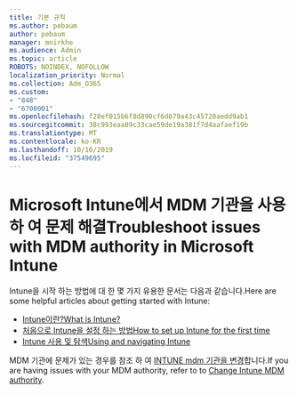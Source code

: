 ```yaml
---
title: 기본 규칙
ms.author: pebaum
author: pebaum
manager: mnirkhe
ms.audience: Admin
ms.topic: article
ROBOTS: NOINDEX, NOFOLLOW
localization_priority: Normal
ms.collection: Adm_O365
ms.custom:
- "848"
- "6700001"
ms.openlocfilehash: f28ef015b6f8d890cf6d679a43c45720aedd9ab1
ms.sourcegitcommit: 38c993eaa89c33cae59de19a381f7d4aafaef19b
ms.translationtype: MT
ms.contentlocale: ko-KR
ms.lasthandoff: 10/16/2019
ms.locfileid: "37549695"
---
```

# <a name="troubleshoot-issues-with-mdm-authority-in-microsoft-intune"></a><span data-ttu-id="1796d-102">Microsoft Intune에서 MDM 기관을 사용 하 여 문제 해결</span><span class="sxs-lookup"><span data-stu-id="1796d-102">Troubleshoot issues with MDM authority in Microsoft Intune</span></span>

<span data-ttu-id="1796d-103">Intune을 시작 하는 방법에 대 한 몇 가지 유용한 문서는 다음과 같습니다.</span><span class="sxs-lookup"><span data-stu-id="1796d-103">Here are some helpful articles about getting started with Intune:</span></span>

- [<span data-ttu-id="1796d-104">Intune이란?</span><span class="sxs-lookup"><span data-stu-id="1796d-104">What is Intune?</span></span>](https://docs.microsoft.com/intune/what-is-intune)
- [<span data-ttu-id="1796d-105">처음으로 Intune을 설정 하는 방법</span><span class="sxs-lookup"><span data-stu-id="1796d-105">How to set up Intune for the first time</span></span>](https://docs.microsoft.com/intune/setup-steps)
- [<span data-ttu-id="1796d-106">Intune 사용 및 탐색</span><span class="sxs-lookup"><span data-stu-id="1796d-106">Using and navigating Intune</span></span>](https://docs.microsoft.com/intune/tutorial-walkthrough-intune-portal)

<span data-ttu-id="1796d-107">MDM 기관에 문제가 있는 경우를 참조 하 여 [INTUNE mdm 기관을 변경](https://docs.microsoft.com/alchemyinsights/change-mdm-authority)합니다.</span><span class="sxs-lookup"><span data-stu-id="1796d-107">If you are having issues with your MDM authority, refer to to [Change Intune MDM authority](https://docs.microsoft.com/alchemyinsights/change-mdm-authority).</span></span>